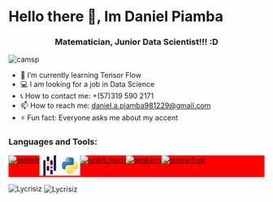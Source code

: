 <h1 aligh= "Center">Hello there 👋, Im Daniel Piamba</h1>
<h3 align="center">Matematician, Junior Data Scientist!!! :D</h3>

<p align="left"> <img src="https://komarev.com/ghpvc/?username=Lycrisiz&label=Profile%20views&color=0e75b6&style=flat" alt="camsp" /> </p>

- 📙 I’m currently learning Tensor Flow
- 💻 I am looking for a job in Data Science
- 📞 How to contact me: +(57)319 590 2171
- 📫 How to reach me: daniel.a.piamba981229@gmail.com
- ⚡ Fun fact: Everyone asks me about my accent

<p align="left">
</p>
<h3 align="left">Languages and Tools:</h3>
<p align="left" style="display:flex; flex-wrap:wrap; background-color: red;"> 
  <a href="https://www.mathworks.com/" target="_blank" rel="noreferrer"> 
    <img src="https://upload.wikimedia.org/wikipedia/commons/2/21/Matlab_Logo.png" alt="matlab" width="40" height="40"/> </a> 
  <a href="https://pandas.pydata.org/" target="_blank" rel="noreferrer"> 
    <img src="https://raw.githubusercontent.com/devicons/devicon/2ae2a900d2f041da66e950e4d48052658d850630/icons/pandas/pandas-original.svg" alt="pandas" width="40" height="40"/> </a> 
  <a href="https://www.python.org" target="_blank" rel="noreferrer"> 
      <img src="https://raw.githubusercontent.com/devicons/devicon/master/icons/python/python-original.svg" alt="python" width="40" height="40"/> </a> 
  <a href="https://scikit-learn.org/" target="_blank" rel="noreferrer"> 
      <img src="https://upload.wikimedia.org/wikipedia/commons/0/05/Scikit_learn_logo_small.svg" alt="scikit_learn" width="40" height="40"/> </a> 
  <a href="https://seaborn.pydata.org/" target="_blank" rel="noreferrer"> 
      <img src="https://seaborn.pydata.org/_images/logo-mark-lightbg.svg" alt="seaborn" width="40" height="40"/> </a> 
  <a href="https://www.tensorflow.org" target="_blank" rel="noreferrer"> 
      <img src="https://www.vectorlogo.zone/logos/tensorflow/tensorflow-icon.svg" alt="tensorflow" width="40" height="40"/> </a> 
</p>

<p><img align="left" src="https://github-readme-stats.vercel.app/api/top-langs?username=Lycrisiz&show_icons=true&locale=en" alt="Lycrisiz" /></p>

<p>&nbsp;<img align="center" src="https://github-readme-stats.vercel.app/api?username=Lycrisiz&show_icons=true&locale=en&hide_rank=true&card_width=300px" alt="Lycrisiz" /></p>











